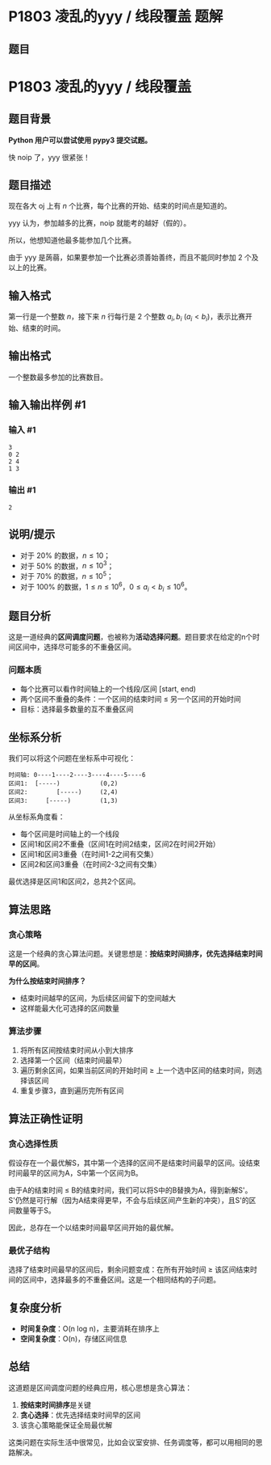 # P1803 凌乱的yyy / 线段覆盖 题解
## 题目
# P1803 凌乱的yyy / 线段覆盖

## 题目背景

**Python 用户可以尝试使用 pypy3 提交试题。**

快 noip 了，yyy 很紧张！

## 题目描述

现在各大 oj 上有 $n$ 个比赛，每个比赛的开始、结束的时间点是知道的。

yyy 认为，参加越多的比赛，noip 就能考的越好（假的）。

所以，他想知道他最多能参加几个比赛。

由于 yyy 是蒟蒻，如果要参加一个比赛必须善始善终，而且不能同时参加 $2$ 个及以上的比赛。

## 输入格式

第一行是一个整数 $n$，接下来 $n$ 行每行是 $2$ 个整数 $a_{i},b_{i}\ (a_{i}<b_{i})$，表示比赛开始、结束的时间。

## 输出格式

一个整数最多参加的比赛数目。

## 输入输出样例 #1

### 输入 #1

```
3
0 2
2 4
1 3
```

### 输出 #1

```
2
```

## 说明/提示

- 对于 $20\%$ 的数据，$n \le 10$；
- 对于 $50\%$ 的数据，$n \le 10^3$；
- 对于 $70\%$ 的数据，$n \le 10^{5}$；
- 对于 $100\%$ 的数据，$1\le n \le 10^{6}$，$0 \le a_{i} < b_{i} \le 10^6$。



## 题目分析

这是一道经典的**区间调度问题**，也被称为**活动选择问题**。题目要求在给定的n个时间区间中，选择尽可能多的不重叠区间。

### 问题本质
- 每个比赛可以看作时间轴上的一个线段/区间 [start, end)
- 两个区间不重叠的条件：一个区间的结束时间 ≤ 另一个区间的开始时间
- 目标：选择最多数量的互不重叠区间

## 坐标系分析

我们可以将这个问题在坐标系中可视化：

```
时间轴: 0----1----2----3----4----5----6
区间1:  [-----)           (0,2)
区间2:        [-----)     (2,4)  
区间3:     [-----)        (1,3)
```

从坐标系角度看：
- 每个区间是时间轴上的一个线段
- 区间1和区间2不重叠（区间1在时间2结束，区间2在时间2开始）
- 区间1和区间3重叠（在时间1-2之间有交集）
- 区间2和区间3重叠（在时间2-3之间有交集）

最优选择是区间1和区间2，总共2个区间。

## 算法思路

### 贪心策略
这是一个经典的贪心算法问题。关键思想是：**按结束时间排序，优先选择结束时间早的区间**。

**为什么按结束时间排序？**
- 结束时间越早的区间，为后续区间留下的空间越大
- 这样能最大化可选择的区间数量

### 算法步骤
1. 将所有区间按结束时间从小到大排序
2. 选择第一个区间（结束时间最早）
3. 遍历剩余区间，如果当前区间的开始时间 ≥ 上一个选中区间的结束时间，则选择该区间
4. 重复步骤3，直到遍历完所有区间

## 算法正确性证明

### 贪心选择性质
假设存在一个最优解S，其中第一个选择的区间不是结束时间最早的区间。设结束时间最早的区间为A，S中第一个区间为B。

由于A的结束时间 ≤ B的结束时间，我们可以将S中的B替换为A，得到新解S'。S'仍然是可行解（因为A结束得更早，不会与后续区间产生新的冲突），且S'的区间数量等于S。

因此，总存在一个以结束时间最早区间开始的最优解。

### 最优子结构
选择了结束时间最早的区间后，剩余问题变成：在所有开始时间 ≥ 该区间结束时间的区间中，选择最多的不重叠区间。这是一个相同结构的子问题。

## 复杂度分析

- **时间复杂度**：O(n log n)，主要消耗在排序上
- **空间复杂度**：O(n)，存储区间信息

## 总结

这道题是区间调度问题的经典应用，核心思想是贪心算法：
1. **按结束时间排序**是关键
2. **贪心选择**：优先选择结束时间早的区间
3. 该贪心策略能保证全局最优解

这类问题在实际生活中很常见，比如会议室安排、任务调度等，都可以用相同的思路解决。
